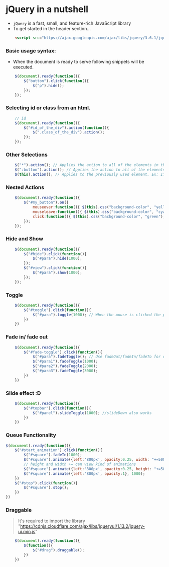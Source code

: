 # jQuery in a nutshell

- `jQuery` is a fast, small, and feature-rich JavaScript library
- To get started in the header section...

```html
    <script src="https://ajax.googleapis.com/ajax/libs/jquery/3.6.1/jquery.min.js"></script>
```

### Basic usage syntax: 

- When the document is ready to serve following snippets will be executed.

```javascript
    $(document).ready(function(){
        $("button").click(function(){
            $("p").hide();
        });
    });
```

### Selecting id or class from an html.

```javascript
    // id
    $(document).ready(function(){
        $("#id_of_the_div").action(function(){
            $(".class_of_the_div").action();
        });
    });
```

### Other Selections

```javascript
    $("*").action(); // Applies the action to all of the elements in the html
    $(":button").action(); // Applies the action to all of the elements in the html buttons
    $(this).action(); // Applies to the previously used element. Ex: If a button has been clicked, the action will be performed on that button element.
```

### Nested Actions

```javascript
    $(document).ready(function(){
        $("#my_button").on({
            mouseover:function(){ $(this).css("background-color", "yellow"); },
            mouseleave:function(){ $(this).css("background-color", "cyan"); },
            click:function(){ $(this).css("background-color", "green"); }
        });
    });
```

### Hide and Show

```javascript
    $(document).ready(function(){
        $("#hide").click(function(){
            $("#para").hide(1000);
        });
        $("#view").click(function(){
            $("#para").show(1000);
        });
    });
```

### Toggle

```javascript
    $(document).ready(function(){
        $("#toggle").click(function(){
            $("#para").toggle(1000); // When the mouse is clicked the para will be visible/ invisible
        })
    })
```

### Fade in/ fade out

```javascript
    $(document).ready(function(){
        $("#fade-toggle").click(function(){
            $("#para").fadeToggle(); // Use fadeOut/fadeIn/fadeTo for different effects
            $("#para1").fadeToggle(1000);
            $("#para2").fadeToggle(2000);
            $("#para3").fadeToggle(3000);
        })
    })
```

### Slide effect :D

```javascript
    $(document).ready(function(){
        $("#topbar").click(function(){
            $("#panel").slideToggle(1000); //slideDown also works
        })
    })
```

### Queue Functionality

```javascript
$(document).ready(function(){
    $("#start_animation").click(function(){
        $("#square").fadeIn(1000);
        $("#square").animate({left:'800px', opacity:0.25, width: "+=500px"}, 1000); 
        // height and width += can view kind of animations
        $("#square").animate({left:'800px', opacity:0.25, height: "+=500px"}, 1000);
        $("#square").animate({left:'800px', opacity:1}, 1000);
    })
    $("#stop").click(function(){
        $("#square").stop();
    })
})
```

### Draggable

> It's required to import the library "https://cdnjs.cloudflare.com/ajax/libs/jqueryui/1.13.2/jquery-ui.min.js"  

```javascript
    $(document).ready(function(){
        $(function(){
            $("#drag").draggable();
        })
    })
```
